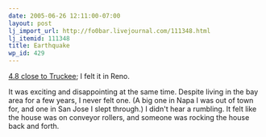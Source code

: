 ```yaml
---
date: 2005-06-26 12:11:00-07:00
layout: post
lj_import_url: http://fo0bar.livejournal.com/111348.html
lj_itemid: 111348
title: Earthquake
wp_id: 429
---
```

[4.8 close to Truckee](http://quake.wr.usgs.gov/recenteqs/Quakes/nc51161673.htm); I felt it in Reno.

It was exciting and disappointing at the same time. Despite living in the bay area for a few years, I never felt one. (A big one in Napa I was out of town for, and one in San Jose I slept through.) I didn't hear a rumbling. It felt like the house was on conveyor rollers, and someone was rocking the house back and forth.
